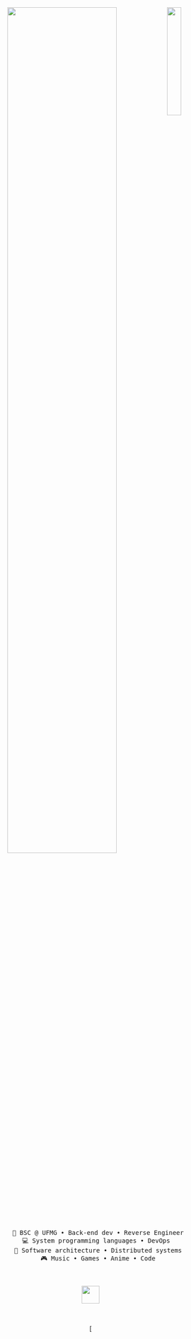 <div align="center">
<img src="https://github.com/KurumiHub/KurumiAll/blob/main/Kurumi/VID_20240621_010918.gif" width="25%" align="right" />
<img src="https://readme-typing-svg.demolab.com?font=Inconsolata&weight=500&size=50&duration=4000&pause=300&color=A7A459&center=true&vCenter=true&multiline=true&repeat=false&random=false&width=1300&height=140&lines=Hello+hello;I'm+Kurumi%2C+a+good+girl+uwu+%E2%9C%A9" width="70%" />
<br><br>
<pre>
    💼 BSC @ UFMG • Back-end dev • Reverse Engineer
    💻 System programming languages • DevOps 
    📖 Software architecture • Distributed systems
    🎮 Music • Games • Anime • Code
</pre>
<br><br>
<img src="https://github.com/KurumiHub/KurumiAll/blob/main/Kurumi/VID_20240621_010918.gif" height="40" />
<br><br><br>
    
[![]()
</div>
<!--- i just copy it uwu --->
